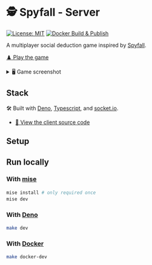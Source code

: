 # 🕵️ Spyfall - Server

[![License: MIT](https://img.shields.io/badge/license-MIT-green)](./LICENSE)
[![Docker Build & Publish](https://github.com/VeryBadFrags/spyfall-server/actions/workflows/docker-publish.yml/badge.svg)](https://github.com/VeryBadFrags/spyfall-server/actions/workflows/docker-publish.yml)

A multiplayer social deduction game inspired by
[Spyfall](https://hwint.ru/portfolio-item/spyfall/).

[♟️ Play the game](https://spyfall.verybadfrags.com)

<details>
    <summary>🖥️ Game screenshot</summary>
    <img alt="Game screenshot" src="docs/spyfall-example-01.png"/>
</details>

## Stack

🛠️ Built with [Deno](https://deno.com),
[Typescript](https://www.typescriptlang.org), and
[socket.io](https://socket.io).

- [💾 View the client source code](https://github.com/VeryBadFrags/spyfall-client)

## Setup

## Run locally

### With [mise](https://mise.jdx.dev)

```sh
mise install # only required once
mise dev
```

### With [Deno](https://deno.com)

```sh
make dev
```

### With [Docker](https://www.docker.com)

```sh
make docker-dev
```
